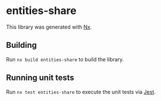 # entities-share

This library was generated with [Nx](https://nx.dev).

## Building

Run `nx build entities-share` to build the library.

## Running unit tests

Run `nx test entities-share` to execute the unit tests via [Jest](https://jestjs.io).
